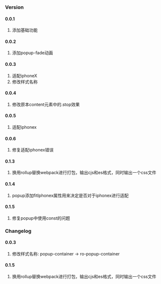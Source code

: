 ### Version

#### 0.0.1

1. 添加基础功能

#### 0.0.2

1. 添加popup-fade动画

#### 0.0.3

1. 适配iphoneX
1. 修改样式名称

#### 0.0.4

1. 修改原本content元素中的.stop效果

#### 0.0.5

1. 适配iphonex

#### 0.0.6

1. 修复适配iphonex错误

#### 0.1.3

1. 换用rollup替换webpack进行打包，输出cjs和es格式，同时输出一个css文件

#### 0.1.4

1. popup添加fitIphonex属性用来决定是否对于iphonex进行适配

#### 0.1.5

1. 修复popup中使用const的问题

### Changelog

#### 0.0.3

1. 修改样式名称: popup-container -> ro-popup-container

#### 0.1.5

1. 换用rollup替换webpack进行打包，输出cjs和es格式，同时输出一个css文件